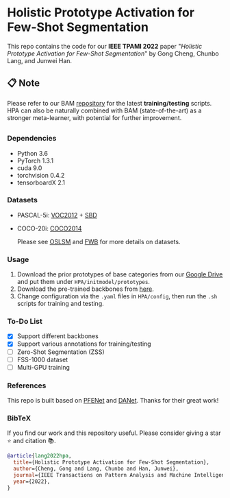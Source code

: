 # Holistic Prototype Activation for Few-Shot Segmentation

This repo contains the code for our **IEEE TPAMI 2022** paper "*Holistic Prototype Activation for Few-Shot Segmentation*" by Gong Cheng, Chunbo Lang, and Junwei Han.

## 📋 Note

Please refer to our BAM [repository](https://github.com/chunbolang/BAM) for the latest **training/testing** scripts. HPA can also be naturally combined with BAM (state-of-the-art) as a stronger meta-learner, with potential for further improvement.

##
### Dependencies

- Python 3.6
- PyTorch 1.3.1
- cuda 9.0
- torchvision 0.4.2
- tensorboardX 2.1

### Datasets

- PASCAL-5i:  [VOC2012](http://host.robots.ox.ac.uk/pascal/VOC/voc2012/) + [SBD](http://home.bharathh.info/pubs/codes/SBD/download.html)
- COCO-20i:  [COCO2014](https://cocodataset.org/#download)

   Please see [OSLSM](https://arxiv.org/abs/1709.03410) and [FWB](https://openaccess.thecvf.com/content_ICCV_2019/html/Nguyen_Feature_Weighting_and_Boosting_for_Few-Shot_Segmentation_ICCV_2019_paper.html) for more details on datasets. 

### Usage

1. Download the prior prototypes of base categories from our [Google Drive](https://drive.google.com/file/d/11-VHCAAO6NcnP2OzZdT2rNrGpC9LqKPh/view?usp=sharing) and put them under `HPA/initmodel/prototypes`. 
2. Download the pre-trained backbones from [here](https://drive.google.com/file/d/1AQcvMHHpURZM67MMgV-S3T0Kz-h2q7FR/view?usp=sharing).
3. Change configuration via the `.yaml` files in `HPA/config`, then run the `.sh` scripts for training and testing.

### To-Do List

- [x] Support different backbones
- [x] Support various annotations for training/testing
- [ ] Zero-Shot Segmentation (ZSS)
- [ ] FSS-1000 dataset
- [ ] Multi-GPU training

### References

This repo is built based on [PFENet](https://github.com/dvlab-research/PFENet) and [DANet](https://github.com/junfu1115/DANet). Thanks for their great work!

### BibTeX

If you find our work and this repository useful. Please consider giving a star :star: and citation &#x1F4DA;.

```bibtex
@article{lang2022hpa,
  title={Holistic Prototype Activation for Few-Shot Segmentation},
  author={Cheng, Gong and Lang, Chunbo and Han, Junwei},
  journal={IEEE Transactions on Pattern Analysis and Machine Intelligence},
  year={2022},
}
```
